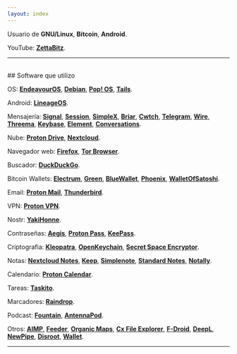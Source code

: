 ```yaml
---
layout: index
---
```


Usuario de **GNU/Linux**,  **Bitcoin**,  **Android**.

YouTube: [**ZettaBitz**](https://youtube.com/%40ZettaBitz).

---
<br>
## Software que utilizo

OS: [**EndeavourOS**](https://endeavouros.com/), [**Debian**](https://www.debian.org), [**Pop! OS**](https://pop.system76.com), [**Tails**](https://tails.boum.org).

Android: [**LineageOS**](https://lineageos.org/).

Mensajería: [**Signal**](https://signal.org/), [**Session**](https://getsession.org/), [**SimpleX**](https://simplex.chat/), [**Briar**](https://briarproject.org/), [**Cwtch**](https://cwtch.im/), [**Telegram**](telegram.org), [**Wire**](wire.com), [**Threema**](https://threema.ch), [**Keybase**](keybase.io), [**Element**](element.io), [**Conversations**](https://conversations.im/).

Nube: [**Proton Drive**](proton.me), [**Nextcloud**](https://nextcloud.com/).

Navegador web: [**Firefox**](https://www.mozilla.org/), [**Tor Browser**](https://www.torproject.org/).

Buscador: [**DuckDuckGo**](https://duckduckgo.com).

Bitcoin Wallets: [**Electrum**](https://electrum.org/), [**Green**](https://blockstream.com/green/), [**BlueWallet**](https://bluewallet.io/), [**Phoenix**](https://phoenix.acinq.co/), [**WalletOfSatoshi**](https://www.walletofsatoshi.com/).

Email: [**Proton Mail**](proton.me), [**Thunderbird**](https://www.thunderbird.net).

VPN: [**Proton VPN**](proton.me).

Nostr: [**YakiHonne**](https://www.yakihonne.com/yakihonne-mobile-app).

Contraseñas: [**Aegis**](https://getaegis.app/), [**Proton Pass**](proton.me), [**KeePass**](https://keepass.info/download.html).

Criptografia: [**Kleopatra**](https://apps.kde.org/es/kleopatra/), [**OpenKeychain**](https://www.openkeychain.org/), [**Secret Space Encryptor**](https://paranoiaworks.mobi/sse/).

Notas: [**Nextcloud Notes**](https://apps.nextcloud.com/apps/notes), [**Keep**](https://keep.google.com/), [**Simplenote**](https://simplenote.com/), [**Standard Notes**](https://standardnotes.com/), [**Notally**](https://github.com/OmGodse/Notally).

Calendario: [**Proton Calendar**](proton.me).

Tareas: [**Taskito**](https://taskito.io/).

Marcadores: [**Raindrop**](raindrop.io).

Podcast: [**Fountain**](https://fountain.fm/), [**AntennaPod**](https://antennapod.org/).

Otros: [**AIMP**](https://www.aimp.ru/), [**Feeder**](https://github.com/spacecowboy/feeder), [**Organic Maps**](https://organicmaps.app/), [**Cx File Explorer**](https://play.google.com/store/apps/details?id=com.cxinventor.file.explorer), [**F-Droid**](https://f-droid.org/), [**DeepL**](https://www.deepl.com), [**NewPipe**](https://newpipe.net/), [**Disroot**](disroot.org), [**Wallet**](https://budgetbakers.com/).

---